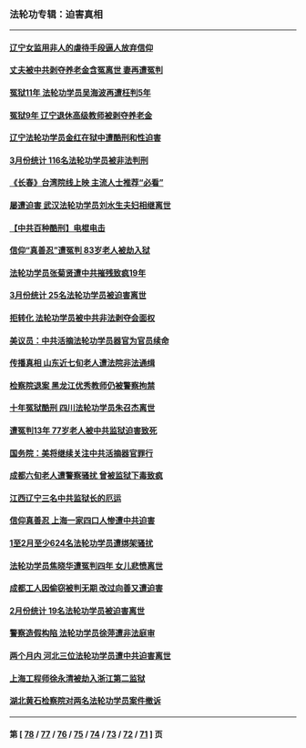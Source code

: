 ### 法轮功专辑：迫害真相
---
#### [辽宁女监用非人的虐待手段逼人放弃信仰](../../pages/nf4379/n13972297.md?04180430) 
#### [丈夫被中共剥夺养老金含冤离世 妻再遭冤判](../../pages/nf4379/n13970514.md?04180430) 
#### [冤狱11年 法轮功学员吴海波再遭枉判5年](../../pages/nf4379/n13966760.md?04180430) 
#### [冤狱9年 辽宁退休高级教师被剥夺养老金](../../pages/nf4379/n13969844.md?04180430) 
#### [辽宁法轮功学员金红在狱中遭酷刑和性迫害](../../pages/nf4379/n13969049.md?04180430) 
#### [3月份统计 116名法轮功学员被非法判刑](../../pages/nf4379/n13967624.md?04180430) 
#### [《长春》台湾院线上映 主流人士推荐“必看”](../../pages/nf4379/n13967751.md?04180430) 
#### [屡遭迫害 武汉法轮功学员刘水生夫妇相继离世](../../pages/nf4379/n13965806.md?04180430) 
#### [【中共百种酷刑】电棍电击](../../pages/nf4379/n13964477.md?04180430) 
#### [信仰“真善忍”遭冤判 83岁老人被劫入狱](../../pages/nf4379/n13958286.md?04180430) 
#### [法轮功学员张菊贤遭中共摧残致疯19年](../../pages/nf4379/n13962633.md?04180430) 
#### [3月份统计 25名法轮功学员被迫害离世](../../pages/nf4379/n13963851.md?04180430) 
#### [拒转化 法轮功学员被中共非法剥夺会面权](../../pages/nf4379/n13961975.md?04180430) 
#### [美议员：中共活摘法轮功学员器官为官员续命](../../pages/nf4379/n13961550.md?04180430) 
#### [传播真相 山东近七旬老人遭法院非法通缉](../../pages/nf4379/n13961068.md?04180430) 
#### [检察院退案 黑龙江优秀教师仍被警察拘禁](../../pages/nf4379/n13960361.md?04180430) 
#### [十年冤狱酷刑 四川法轮功学员朱召杰离世](../../pages/nf4379/n13959794.md?04180430) 
#### [遭冤判13年 77岁老人被中共监狱迫害致死](../../pages/nf4379/n13953812.md?04180430) 
#### [国务院：美将继续关注中共活摘器官罪行](../../pages/nf4379/n13954656.md?04180430) 
#### [成都六旬老人遭警察骚扰 曾被监狱下毒致疯](../../pages/nf4379/n13952299.md?04180430) 
#### [江西辽宁三名中共监狱长的厄运](../../pages/nf4379/n13951740.md?04180430) 
#### [信仰真善忍 上海一家四口人惨遭中共迫害](../../pages/nf4379/n13950973.md?04180430) 
#### [1至2月至少624名法轮功学员遭绑架骚扰](../../pages/nf4379/n13950181.md?04180430) 
#### [法轮功学员焦晓华遭冤判四年 女儿悲愤离世](../../pages/nf4379/n13949614.md?04180430) 
#### [成都工人因偷窃被判无期 改过向善又遭迫害](../../pages/nf4379/n13948561.md?04180430) 
#### [2月份统计 19名法轮功学员被迫害离世](../../pages/nf4379/n13947335.md?04180430) 
#### [警察造假构陷 法轮功学员徐萍遭非法庭审](../../pages/nf4379/n13946469.md?04180430) 
#### [两个月内 河北三位法轮功学员遭中共迫害离世](../../pages/nf4379/n13945856.md?04180430) 
#### [上海工程师徐永清被劫入浙江第二监狱](../../pages/nf4379/n13945041.md?04180430) 
#### [湖北黄石检察院对两名法轮功学员案件撤诉](../../pages/nf4379/n13944382.md?04180430) 

---
#### 第 [ [78](./78.md?04180430) / [77](./77.md?04180430) / [76](./76.md?04180430) / [75](./75.md?04180430) / [74](./74.md?04180430) / [73](./73.md?04180430) / [72](./72.md?04180430) / [71](./71.md?04180430) ] 页

